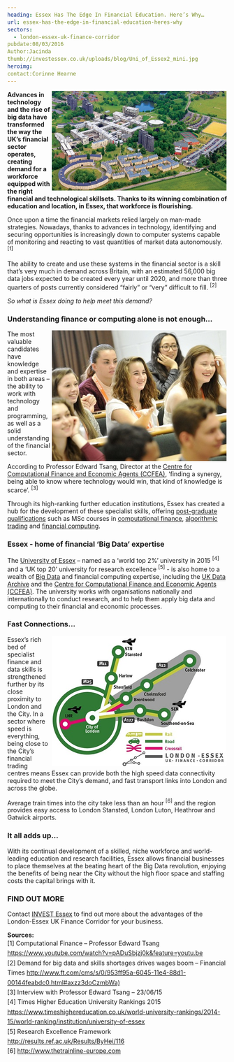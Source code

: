 ```yaml
---
heading: Essex Has The Edge In Financial Education. Here’s Why…
url: essex-has-the-edge-in-financial-education-heres-why
sectors:
  - london-essex-uk-finance-corridor 
pubdate:08/03/2016
Author:Jacinda
thumb://investessex.co.uk/uploads/blog/Uni_of_Essex2_mini.jpg
heroimg:
contact:Corinne Hearne
---
```

<p><strong><img alt='The University of Essex: leaders in Financial Big Data ' src='../uploads/blog/Uni_of_Essex_700.jpg' style='width: 400px; height: 228px; margin-left: 2px; margin-right: 2px; float: right;'/>Advances in technology and the rise of big data have transformed the way the UK’s financial sector operates, creating demand for a workforce equipped with the right financial and technological skillsets. Thanks to its winning combination of education and location, in Essex, that workforce is flourishing.</strong></p><p>Once upon a time the financial markets relied largely on man-made strategies. Nowadays, thanks to advances in technology, identifying and securing opportunities is increasingly down to computer systems capable of monitoring and reacting to vast quantities of market data autonomously. <sup>[1]</sup></p><p>The ability to create and use these systems in the financial sector is a skill that’s very much in demand across Britain, with an estimated 56,000 big data jobs expected to be created every year until 2020, and more than three quarters of posts currently considered “fairly” or “very” difficult to fill. <sup>[2]</sup></p><p><em>So what is Essex doing to help meet this demand?</em></p><h3>Understanding finance or computing alone is not enough…</h3><p><img alt='University students Essex' src='../uploads/blog/Essex_students_400.jpg' style='width: 400px; height: 299px; margin-left: 2px; margin-right: 2px; float: right;'/>The most valuable candidates have knowledge and expertise in both areas – the ability to work with technology and programming, as well as a solid understanding of the financial sector.</p><p>According to Professor Edward Tsang, Director at the <a href='https://www.essex.ac.uk/ccfea/' target='_blank'>Centre for Computational Finance and Economic Agents (CCFEA)</a>, ‘finding a synergy, being able to know where technology would win, that kind of knowledge is scarce’. <sup>[3]</sup></p><p>Through its high-ranking further education institutions, Essex has created a hub for the development of these specialist skills, offering <a href='http://www.essex.ac.uk/csee/pg/masters.aspx' target='_blank'>post-graduate qualifications</a> such as MSc courses in <a href='http://www.essex.ac.uk/coursefinder/course_details.aspx?course=MSC+N30312' target='_blank'>computational finance</a>, <a href='http://www.essex.ac.uk/coursefinder/course_details.aspx?course=MSC+N35012' target='_blank'>algorithmic trading</a> and <a href='http://www.essex.ac.uk/coursefinder/course_details.aspx?course=MSC+N3G612' target='_blank'>financial computing</a>.</p><h3>Essex - home of financial ‘Big Data’ expertise</h3><p>The <a href='http://www.essex.ac.uk/' target='_blank'>University of Essex</a> – named as a ‘world top 2%’ university in 2015 <sup>[4]</sup> and a ‘UK top 20’ university for research excellence <sup>[5]</sup> - is also home to a wealth of <a href='making-sense-of-big-data#.Vt2aZ32LTIU' target='_blank'>Big Data</a> and financial computing expertise, including the <a href='http://www.data-archive.ac.uk/' target='_blank'>UK Data Archive</a> and the <a href='https://www.essex.ac.uk/ccfea/' target='_blank'>Centre for Computational Finance and Economic Agents (CCFEA)</a>. The university works with organisations nationally and internationally to conduct research, and to help them apply big data and computing to their financial and economic processes.</p><h3>Fast Connections…</h3><p><img alt='London Essex finance corridor' src='../uploads/blog/London-Essex-Finance-Corridor_400.jpg' style='width: 400px; height: 299px; margin-left: 2px; margin-right: 2px; float: right;'/>Essex’s rich bed of specialist finance and data skills is strengthened further by its close proximity to London and the City. In a sector where speed is everything, being close to the City’s financial trading centres means Essex can provide both the high speed data connectivity required to meet the City’s demand, and fast transport links into London and across the globe.</p><p>Average train times into the city take less than an hour <sup>[6]</sup> and the region provides easy access to London Stansted, London Luton, Heathrow and Gatwick airports.</p><h3>It all adds up…</h3><p>With its continual development of a skilled, niche workforce and world-leading education and research facilities, Essex allows financial businesses to place themselves at the beating heart of the Big Data revolution, enjoying the benefits of being near the City without the high floor space and staffing costs the capital brings with it.</p><h3>FIND OUT MORE</h3><p>Contact <a href='../index.html' target='_blank'>INVEST Essex</a><strong> </strong>to find out more about the advantages of the London-Essex UK Finance Corridor for your business.</p><p><strong>Sources:</strong><br/><span style='line-height: 1.6;'>[1] Computational Finance – Professor Edward Tsang </span><a href='https://www.youtube.com/watch?v=pADuSbjzj0k&amp;feature=youtu.be' style='line-height: 1.6;' target='_blank'>https://www.youtube.com/watch?v=pADuSbjzj0k&amp;feature=youtu.be</a><br/><span style='line-height: 1.6;'>[2] Demand for big data and skills shortages drives wages boom – Financial Times </span><a href='http://www.ft.com/cms/s/0/953ff95a-6045-11e4-88d1-00144feabdc0.html#axzz3doCzmbWa)' style='line-height: 1.6;' target='_blank'>http://www.ft.com/cms/s/0/953ff95a-6045-11e4-88d1-00144feabdc0.html#axzz3doCzmbWa)</a><br/><span style='line-height: 1.6;'>[3] Interview with Professor Edward Tsang – 23/06/15</span><br/><span style='line-height: 1.6;'>[4] Times Higher Education University Rankings 2015 </span><a href='https://www.timeshighereducation.co.uk/world-university-rankings/2014-15/world-ranking/institution/university-of-essex' style='line-height: 1.6;' target='_blank'>https://www.timeshighereducation.co.uk/world-university-rankings/2014-15/world-ranking/institution/university-of-essex</a><br/><span style='line-height: 1.6;'>[5] Research Excellence Framework </span><a href='http://results.ref.ac.uk/Results/ByHei/116' style='line-height: 1.6;' target='_blank'>http://results.ref.ac.uk/Results/ByHei/116</a><br/><span style='line-height: 1.6;'>[6] </span><a href='http://www.thetrainline-europe.com/' style='line-height: 1.6;' target='_blank'>http://www.thetrainline-europe.com</a></p>